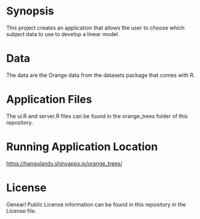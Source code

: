 # Synopsis

This project creates an application that allows the user to choose which subject data to use to develop a linear model.

# Data

The data are the Orange data from the datasets package that comes with R.

# Application Files

The ui.R and server.R files can be found in the orange_trees folder of this repository.

# Running Application Location

https://hangulandy.shinyapps.io/orange_trees/

# License

Genearl Public License information can be found in this repository in the License file.